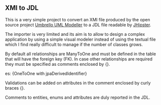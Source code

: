 ## XMI to JDL

This is a very simple project to convert an XMI file produced by the open
source project [Umbrello UML Modeller](https://umbrello.kde.org/) to a JDL file
readable by [JHipster](https://www.jhipster.tech/jdl/).

The importer is very limited and its aim is to allow to design a complex
application by using a simple visual modeler instead of using the textual
file which I find really difficult to manage if the number of classes grows.

By default all relationships are ManyToOne and must be defined in the
table that will have the foreign key (FK). In case other relationships are
required they must be specified as comments enclosed by {}.

es: {OneToOne with jpaDerivedIdentifier}

Validations can be added on attributes in the comment enclosed by
curly braces {}.

Comments to entities, enums and attributes are duly reported in the JDL.
